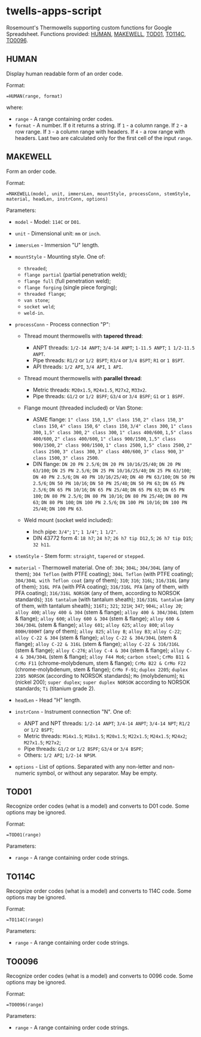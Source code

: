 # twells-apps-script
Rosemount's Thermowells supporting custom functions for Google Spreadsheet.
Functions provided: [HUMAN](#human), [MAKEWELL](#makewell), [TOD01](#tod01), [TO114C](#to114c), [TO0096](#to0096).

## HUMAN
Display human readable form of an order code.

Format:

`=HUMAN(range, format)`

where:

- `range` - A range containing order codes.
- `format` - A number. If `0` it returns a string. If `1` - a column range. If `2` - a row range.
            If `3` - a column range with headers. If `4` - a row range with headers.
			Last two are calculated only for the first cell of the input `range`.



## MAKEWELL
Form an order code.

Format:

`=MAKEWELL(model, unit, immersLen, mountStyle, processConn, stemStyle, material, headLen, instrConn, options)`

Parameters:

- `model` - Model: `114C` or `D01`.

- `unit` - Dimensional unit: `mm` or `inch`.

- `immersLen` - Immersion "U" length.

- `mountStyle` - Mounting style. One of:
  - `threaded`;
  - `flange partial` (partial penetration weld);
  - `flange full` (full penetration weld);
  - `flange forging` (single piece forging);
  - `threaded flange`;
  - `van stone`;
  - `socket weld`;
  - `weld-in`.

- `processConn` - Process connection "P":
  - Thread mount thermowells with **tapered thread**:
    - ANPT threads:
      `1/2-14 ANPT`; `3/4-14 ANPT`; `1-11.5 ANPT`; `1 1/2-11.5 ANPT`.
    - Pipe threads:
      `R1/2` or `1/2 BSPT`;
      `R3/4` or `3/4 BSPT`;
      `R1` or `1 BSPT`.
    - API threads:
        `1/2 API`, `3/4 API`, `1 API`.
  - Thread mount thermowells with **parallel thread**:
    - Metric threads:
      `M20x1.5`, `M24x1.5`, `M27x2`, `M33x2`.
    - Pipe threads:
      `G1/2` or `1/2 BSPF`;
      `G3/4` or `3/4 BSPF`;
      `G1` or `1 BSPF`.

  - Flange mount (threaded included) or Van Stone:
    - ASME flange:
      `1" class 150`,
      `1,5" class 150`,
      `2" class 150`,
      `3" class 150`,
      `4" class 150`,
      `6" class 150`,
      `3/4" class 300`,
      `1" class 300`,
      `1,5" class 300`,
      `2" class 300`,
      `1" class 400/600`,
      `1,5" class 400/600`,
      `2" class 400/600`,
      `1" class 900/1500`,
      `1,5" class 900/1500`,
      `2" class 900/1500`,
      `1" class 2500`,
      `1,5" class 2500`,
      `2" class 2500`,
      `3" class 300`,
      `3" class 400/600`,
      `3" class 900`,
      `3" class 1500`,
      `3" class 2500`.
    - DIN flange:
      `DN 20 PN 2.5/6`;
      `DN 20 PN 10/16/25/40`;
      `DN 20 PN 63/100`;
      `DN 25 PN 2.5/6`;
      `DN 25 PN 10/16/25/40`;
      `DN 25 PN 63/100`;
      `DN 40 PN 2.5/6`;
      `DN 40 PN 10/16/25/40`;
      `DN 40 PN 63/100`;
      `DN 50 PN 2.5/6`;
      `DN 50 PN 10/16`;
      `DN 50 PN 25/40`;
      `DN 50 PN 63`;
      `DN 65 PN 2.5/6`;
      `DN 65 PN 10/16`;
      `DN 65 PN 25/40`;
      `DN 65 PN 63`;
      `DN 65 PN 100`;
      `DN 80 PN 2.5/6`;
      `DN 80 PN 10/16`;
      `DN 80 PN 25/40`;
      `DN 80 PN 63`;
      `DN 80 PN 100`;
      `DN 100 PN 2.5/6`;
      `DN 100 PN 10/16`;
      `DN 100 PN 25/40`;
      `DN 100 PN 63`.

  - Weld mount (socket weld included):
    - Inch pipe:
      `3/4"`; `1"`; `1 1/4"`; `1 1/2"`.
    - DIN 43772 form 4:
      `18 h7`; `24 h7`; `26 h7 tip D12,5`; `26 h7 tip D15`; `32 h11`.

- `stemStyle` - Stem form: `straight`, `tapered` or `stepped`.

- `material` - Thermowell material. One of:
  `304`;
  `304L`;
  `304/304L` (any of them);
  `304 Teflon` (with PTFE coating);
  `304L Teflon` (with PTFE coating);
  `304/304L with Teflon coat` (any of them);
  `310`;
  `316`;
  `316L`;
  `316/316L` (any of them);
  `316L PFA` (with PFA coating);
  `316/316L PFA` (any of them, with PFA coating);
  `316/316L NORSOK` (any of them, according to NORSOK standards);
  `316 tantalum` (with tantalum sheath);
  `316/316L tantalum` (any of them, with tantalum sheath);
  `316Ti`;
  `321`;
  `321H`;
  `347`;
  `904L`;
  `alloy 20`;
  `alloy 400`;
  `alloy 400 & 304` (stem & flange);
  `alloy 400 & 304/304L` (stem & flange);
  `alloy 600`;
  `alloy 600 & 304` (stem & flange);
  `alloy 600 & 304/304L` (stem & flange);
  `alloy 601`;
  `alloy 625`;
  `alloy 800`;
  `alloy 800H/800HT` (any of them);
  `alloy 825`;
  `alloy B`;
  `alloy B3`;
  `alloy C-22`;
  `alloy C-22 & 304` (stem & flange);
  `alloy C-22 & 304/304L` (stem & flange);
  `alloy C-22 & 316L` (stem & flange);
  `alloy C-22 & 316/316L` (stem & flange);
  `alloy С-276`;
  `alloy C-4 & 304` (stem & flange);
  `alloy C-4 & 304/304L` (stem & flange);
  `alloy F44 Mo6`;
  `carbon steel`;
  `CrMo B11 & CrMo F11` (chrome-molybdenum, stem & flange);
  `CrMo B22 & CrMo F22` (chrome-molybdenum, stem & flange);
  `CrMo F-91`;
  `duplex 2205`;
  `duplex 2205 NORSOK` (according to NORSOK standards);
  `Mo` (molybdenum);
  `Ni` (nickel 200);
  `super duplex`;
  `super duplex NORSOK` according to NORSOK standards;
  `Ti` (titanium grade 2).

- `headLen` - Head "H" length.

- `instrConn` - Instrument connection "N". One of:
  - ANPT and NPT threads:
    `1/2-14 ANPT`; `3/4-14 ANPT`; `3/4-14 NPT`; `R1/2` or `1/2 BSPT`;
  - Metric threads:
    `M14x1.5`; `M18x1.5`; `M20x1.5`; `M22x1.5`; `M24x1.5`; `M24x2`; `M27x1.5`; `M27x2`;
  - Pipe threads:
    `G1/2` or `1/2 BSPF`; `G3/4` or `3/4 BSPF`;
  - Others:
    `1/2 API`; `1/2-14 NPSM`.

- `options` - List of options. Separated with any non-letter and non-numeric symbol, or without any separator. May be empty.



## TOD01
Recognize order codes (what is a model) and converts to D01 code. Some options may be ignored.

Format:

`=TOD01(range)`

Parameters:

- `range` - A range containing order code strings.



## TO114C
Recognize order codes (what is a model) and converts to 114C code. Some options may be ignored.

Format:

`=TO114C(range)`

Parameters:

- `range` - A range containing order code strings.



## TO0096
Recognize order codes (what is a model) and converts to 0096 code. Some options may be ignored.

Format:

`=TO0096(range)`

Parameters:

- `range` - A range containing order code strings.
